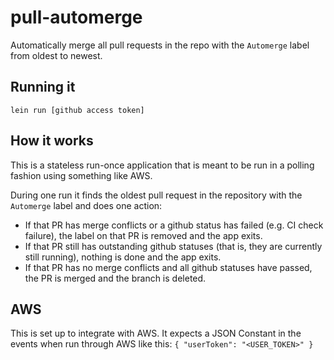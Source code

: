 # pull-automerge

Automatically merge all pull requests in the repo with the `Automerge` label from oldest to newest.

## Running it

`lein run [github access token]`

## How it works

This is a stateless run-once application that is meant to be run in a polling fashion using something like AWS.

During one run it finds the oldest pull request in the repository with the `Automerge` label and does one action:

- If that PR has merge conflicts or a github status has failed (e.g. CI check failure), the label on that PR is removed and the app exits.
- If that PR still has outstanding github statuses (that is, they are currently still running), nothing is done and the app exits.
- If that PR has no merge conflicts and all github statuses have passed, the PR is merged and the branch is deleted.

## AWS
This is set up to integrate with AWS.
It expects a JSON Constant in the events when run through AWS like this: `{ "userToken": "<USER_TOKEN>" }`